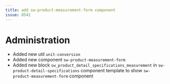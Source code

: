 ```yaml
---
title: add sw-product-measurement-form component
issue: 8542
---
```

# Administration
* Added new util `unit-conversion`
* Added new component `sw-product-measurement-form`
* Added new block `sw_product_detail_specifications_measurement` in `sw-product-detail-specifications` component template to show `sw-product-measurement-form` component
